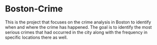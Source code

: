 # Boston-Crime

This is the project that focuses on the crime analysis in Boston to identify when and where the crime has happened. The goal is to identify the most serious crimes that had occurred in the city along with the frequency in specific locations there as well.
